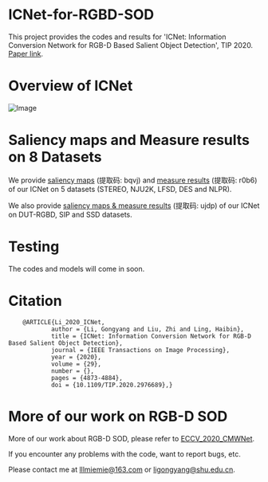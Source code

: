 # ICNet-for-RGBD-SOD
   This project provides the codes and results for 'ICNet: Information Conversion Network for RGB-D Based Salient Object Detection', TIP 2020. [Paper link](https://ieeexplore.ieee.org/document/9024241).
   
# Overview of ICNet
   ![Image](https://github.com/MathLee/ICNet-for-RGBD-SOD/blob/master/Images/Network_Overview_NEW.png)
   
# Saliency maps and Measure results on 8 Datasets
   We provide [saliency maps](https://pan.baidu.com/s/1Bkl7DYdt97orbQX66BufuQ) (提取码: bqvj) and [measure results](https://pan.baidu.com/s/1oUImRe0zRna0o3-_JLBlXQ) (提取码: r0b6) of our ICNet on 5 datasets (STEREO, NJU2K, LFSD, DES and NLPR).
   
   We also provide [saliency maps & measure results](https://pan.baidu.com/s/1S6jRKISkwTELmrEm8QtZsA) (提取码: ujdp) of our ICNet on DUT-RGBD, SIP and SSD datasets.
   
   
# Testing
   The codes and models will come in soon.
   
# Citation
        @ARTICLE{Li_2020_ICNet,
                author = {Li, Gongyang and Liu, Zhi and Ling, Haibin},
                title = {ICNet: Information Conversion Network for RGB-D Based Salient Object Detection},
                journal = {IEEE Transactions on Image Processing},
                year = {2020},
                volume = {29},
                number = {},
                pages = {4873-4884},
                doi = {10.1109/TIP.2020.2976689},}

# More of our work on RGB-D SOD
   More of our work about RGB-D SOD, please refer to [ECCV_2020_CMWNet](https://github.com/MathLee/CMWNet).

If you encounter any problems with the code, want to report bugs, etc.

Please contact me at lllmiemie@163.com or ligongyang@shu.edu.cn.
